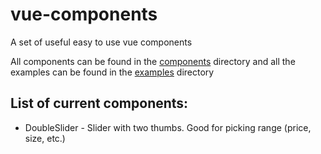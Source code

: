 # vue-components
A set of useful easy to use vue components

All components can be found in the [components](https://github.com/HonzaKubita/vue-components/tree/main/components) directory
and all the examples can be found in the [examples](https://github.com/HonzaKubita/vue-components/tree/main/examples) directory

## List of current components:
- DoubleSlider - Slider with two thumbs. Good for picking range (price, size, etc.)
